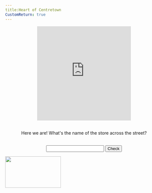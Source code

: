 ```yaml
---
title:Heart of Centretown
CustomReturn: true
---
```


<div style="text-align:center">
<iframe src="https://www.google.com/maps/embed?pb=!1m18!1m12!1m3!1d4710.025622366988!2d-75.70739115844336!3d45.41744562661835!2m3!1f0!2f0!3f0!3m2!1i1024!2i768!4f13.1!3m3!1m2!1s0x0%3A0x0!2zNDXCsDI1JzAzLjMiTiA3NcKwNDInMTQuMiJX!5e0!3m2!1sen!2sca!4v1535345331391" width="300" height="300" frameborder="0" style="border:0" allowfullscreen></iframe>
</div>
  
<br>
<p align="center">
  Here we are! What's the name of the store across the street?
</p>
<br>

<div style="text-align:center">
  <form id="FirstQ">
    <input type="text" id="answer" name="user_name" />
    <input type="button" value="Check" onclick="dogs(); return false;" />
  </form>
</div>

<div style="text-align:center">
  <p id="demo"></p>
</div>

<img src="none.png" onload="this.onload=null; this.src=f('15790.jpg'); " height="100" width="178">

<div id="FirstAnswer" style="display: none; text-align:center">
  <img src="none.png" onload="this.onload=null; this.src=f('15790.jpg'); " height="100" width="178">
</div>  
  
<script>
function dogs() {
    var text = document.getElementById("FirstQ").elements[0].value;
    var HashResult = lazyHash(text);
    text = text + "<br>" + HashResult;
  
    //document.getElementById("demo").innerHTML = text;
  
  //Cheater!
  if (HashResult == 229439158001674) 
  {
    document.getElementById("demo").innerHTML = "Success!";
    document.getElementById("FirstAnswer").style.display = "block";
  }
  else 
  {
    document.getElementById("demo").innerHTML = "Try again :( <br> (Your last try was: \"" + text + "\")";
    document.getElementById("FirstAnswer").style.display = "none";
  }
}
  
function lazyHash(InString) {
    var hash = 5381;
    for(var i = 0; i < InString.length; i++)
    {
       hash = hash*33 + InString.charCodeAt(i);
    }
    return hash;
}
  
function f(imgloc) {
 //oh no
 alert("/" + parseInt((lazyHash("1510129177")-lazyHash("crumblies") + 31)/1000000000) + "/" + imgloc);
 return "/" + parseInt((lazyHash("1510129177")-lazyHash("crumblies") + 31)/1000000000) + "/" + imgloc;
}

</script>
